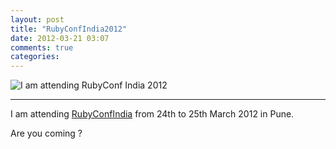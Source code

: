 ```yaml
---
layout: post
title: "RubyConfIndia2012"
date: 2012-03-21 03:07
comments: true
categories:
---
```

![I am attending RubyConf India 2012](http://rubyconfindia.org/2012/assets/badges/attendee.png)

---
I am attending [RubyConfIndia](http://rubyconfindia.org/2012) from 24th to 25th March 2012 in Pune.

Are you coming ?
